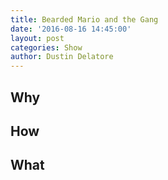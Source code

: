 ```yaml
---
title: Bearded Mario and the Gang
date: '2016-08-16 14:45:00'
layout: post
categories: Show
author: Dustin Delatore
---
```

## Why
## How
## What